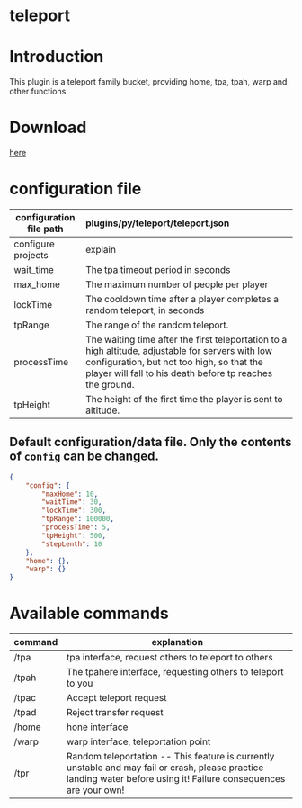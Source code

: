 # teleport

# Introduction

This plugin is a teleport family bucket, providing home, tpa, tpah, warp and other functions

# Download

[here](https://extcanary.github.io/PYRW-Docs/plugins/teleport.py "click me to download")

# configuration file

| configuration file path | plugins/py/teleport/teleport.json                                                                                                                                                                           |
| ----------------------- | :---------------------------------------------------------------------------------------------------------------------------------------------------------------------------------------------------------- |
| configure projects      | explain                                                                                                                                                                                                     |
| wait_time               | The tpa timeout period in seconds                                                                                                                                                                           |
| max_home                | The maximum number of people per player                                                                                                                                                                     |
| lockTime                | The cooldown time after a player completes a random teleport, in seconds                                                                                                                                    |
| tpRange                 | The range of the random teleport.                                                                                                                                                                           |
| processTime             | The waiting time after the first teleportation to a high altitude, adjustable for servers with low configuration, but not too high, so that the player will fall to his death before tp reaches the ground. |
| tpHeight                | The height of the first time the player is sent to altitude.                                                                                                                                                |

## Default configuration/data file. Only the contents of `config` can be changed.

```json
{
	"config": {
		"maxHome": 10,
		"waitTime": 30,
		"lockTime": 300,
		"tpRange": 100000,
		"processTime": 5,
		"tpHeight": 500,
		"stepLenth": 10
	},
	"home": {},
	"warp": {}
}

```

# Available commands

| command | explanation                                                                                                                                                         |
| ------- | ------------------------------------------------------------------------------------------------------------------------------------------------------------------- |
| /tpa    | tpa interface, request others to teleport to others                                                                                                                 |
| /tpah   | The tpahere interface, requesting others to teleport to you                                                                                                         |
| /tpac   | Accept teleport request                                                                                                                                             |
| /tpad   | Reject transfer request                                                                                                                                             |
| /home   | hone interface                                                                                                                                                      |
| /warp   | warp interface, teleportation point                                                                                                                                 |
| /tpr    | Random teleportation -- This feature is currently unstable and may fail or crash, please practice landing water before using it! Failure consequences are your own! |
